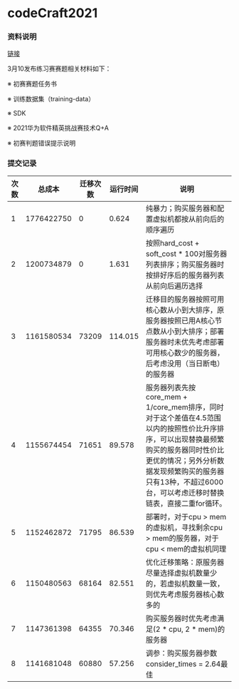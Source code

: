 # codeCraft2021

### 资料说明

[链接](https://developer.huaweicloud.com/hero/thread-112802-1-1.html)

3月10发布练习赛赛题相关材料如下：

※ 初赛赛题任务书

※ 训练数据集（training-data）

※ SDK

※ 2021华为软件精英挑战赛技术Q+A

※ 初赛判题错误提示说明

### 提交记录

| 次数 | 总成本     | 迁移次数 | 运行时间 | 说明                                                         |
| ---- | ---------- | -------- | -------- | ------------------------------------------------------------ |
| 1    | 1776422750 | 0        | 0.624    | 纯暴力；购买服务器和配置虚拟机都按从前向后的顺序遍历         |
| 2    | 1200734879 | 0        | 1.631    | 按照hard_cost + soft_cost * 100对服务器列表排序；购买服务器时按排好序后的服务器列表从前向后遍历选择 |
| 3    | 1161580534 | 73209    | 114.015  | 迁移目的服务器按照可用核心数从小到大排序，原服务器按照已用A核心节点数从小到大排序；部署服务器时未优先考虑部署可用核心数少的服务器，后考虑没用（当日断电）的服务器 |
| 4    | 1155674454 | 71651    | 89.578   | 服务器列表先按core_mem + 1/core_mem排序，同时对于这个差值在4.5范围以内的按照性价比升序排序，可以出现替换最频繁购买的服务器同时性价比更优的情况；另外分析数据发现频繁购买的服务器只有13种，不超过6000台，可以考虑迁移时替换链表，直接二重for循环。 |
| 5    | 1152462872 | 71795    | 86.539   | 部署时，对于cpu > mem的虚拟机，寻找剩余cpu > mem的服务器，对于cpu < mem的虚拟机同理 |
| 6    | 1150480563 | 68164    | 82.551   | 优化迁移策略：原服务器尽量选择虚拟机数量少的，若虚拟机数量一致，则优先考虑服务器核心数多的 |
| 7    | 1147361398 | 64355    | 70.346   | 购买服务器时优先考虑满足(2 * cpu, 2 * mem)的服务器           |
| 8    | 1141681048 | 60880    | 57.256   | 调参：购买服务器参数consider_times = 2.64最佳                |

